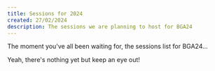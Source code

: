 ```yaml
---
title: Sessions for 2024
created: 27/02/2024
description: The sessions we are planning to host for BGA24
---
```

The moment you've all been waiting for, the sessions list for BGA24...

Yeah, there's nothing yet but keep an eye out!